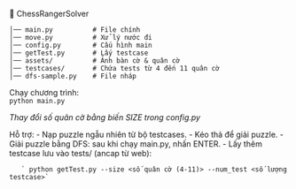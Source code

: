 📂 ChessRangerSolver  
```
│── main.py          # File chính  
│── move.py          # Xử lý nước đi  
│── config.py        # Cấu hình main  
│── getTest.py       # Lấy testcase
│── assets/          # Ảnh bàn cờ & quân cờ  
│── testcases/       # Chứa tests từ 4 đến 11 quân cờ  
│── dfs-sample.py    # File nháp  

  ```
Chạy chương trình:  
`python main.py`  
  
*Thay đổi số quân cờ bằng biến SIZE trong config.py*
  
Hỗ trợ:
    - Nạp puzzle ngẫu nhiên từ bộ testcases.
    - Kéo thả để giải puzzle.
    - Giải puzzle bằng DFS: sau khi chạy main.py, nhấn ENTER.
    - Lấy thêm testcase lưu vào tests/ (ancap từ web):
    
       ` python getTest.py --size <số quân cờ (4-11)> --num_test <số lượng testcase>`